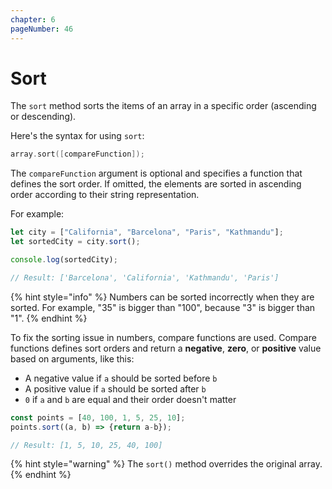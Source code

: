 ```yaml
---
chapter: 6
pageNumber: 46  
---
```

# Sort

The `sort` method sorts the items of an array in a specific order (ascending or descending).

Here's the syntax for using `sort`:

```c
array.sort([compareFunction]);
```

The `compareFunction` argument is optional and specifies a function that defines the sort order. If omitted, the elements are sorted in ascending order according to their string representation.

For example:

```javascript
let city = ["California", "Barcelona", "Paris", "Kathmandu"];
let sortedCity = city.sort(); 

console.log(sortedCity);

// Result: ['Barcelona', 'California', 'Kathmandu', 'Paris']

```

{% hint style="info" %}
Numbers can be sorted incorrectly when they are sorted. For example, "35" is bigger than "100", because "3" is bigger than "1".
{% endhint %}

To fix the sorting issue in numbers, compare functions are used. Compare functions defines sort orders and return a **negative**, **zero**, or **positive** value based on arguments, like this:

* A negative value if `a` should be sorted before `b`
* A positive value if `a` should be sorted after `b`
* `0` if `a` and `b` are equal and their order doesn't matter

```javascript
const points = [40, 100, 1, 5, 25, 10];
points.sort((a, b) => {return a-b});

// Result: [1, 5, 10, 25, 40, 100]
```

{% hint style="warning" %}
The `sort()` method overrides the original array.
{% endhint %}
